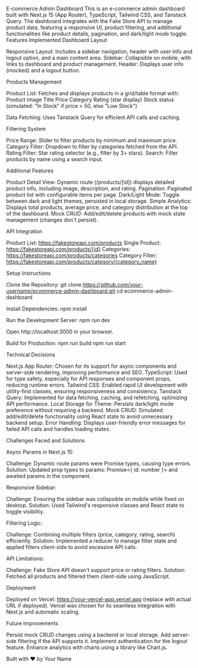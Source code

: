 E-commerce Admin Dashboard
This is an e-commerce admin dashboard built with Next.js 15 (App Router), TypeScript, Tailwind CSS, and Tanstack Query. The dashboard integrates with the Fake Store API to manage product data, featuring a responsive UI, product filtering, and additional functionalities like product details, pagination, and dark/light mode toggle.
Features Implemented
Dashboard Layout

Responsive Layout: Includes a sidebar navigation, header with user info and logout option, and a main content area.
Sidebar: Collapsible on mobile, with links to dashboard and product management.
Header: Displays user info (mocked) and a logout button.

Products Management

Product List: Fetches and displays products in a grid/table format with:
Product image
Title
Price
Category
Rating (star display)
Stock status (simulated: "In Stock" if price > 50, else "Low Stock")


Data Fetching: Uses Tanstack Query for efficient API calls and caching.

Filtering System

Price Range: Slider to filter products by minimum and maximum price.
Category Filter: Dropdown to filter by categories fetched from the API.
Rating Filter: Star rating selector (e.g., filter by 3+ stars).
Search: Filter products by name using a search input.

Additional Features

Product Detail View: Dynamic route (/products/[id]) displays detailed product info, including image, description, and rating.
Pagination: Paginated product list with configurable items per page.
Dark/Light Mode: Toggle between dark and light themes, persisted in local storage.
Simple Analytics: Displays total products, average price, and category distribution at the top of the dashboard.
Mock CRUD: Add/edit/delete products with mock state management (changes don't persist).

API Integration

Product List: https://fakestoreapi.com/products
Single Product: https://fakestoreapi.com/products/{id}
Categories: https://fakestoreapi.com/products/categories
Category Filter: https://fakestoreapi.com/products/category/{category_name}

Setup Instructions

Clone the Repository:
git clone https://github.com/your-username/ecommerce-admin-dashboard.git
cd ecommerce-admin-dashboard


Install Dependencies:
npm install


Run the Development Server:
npm run dev

Open http://localhost:3000 in your browser.

Build for Production:
npm run build
npm run start



Technical Decisions

Next.js App Router: Chosen for its support for async components and server-side rendering, improving performance and SEO.
TypeScript: Used for type safety, especially for API responses and component props, reducing runtime errors.
Tailwind CSS: Enabled rapid UI development with utility-first classes, ensuring responsiveness and consistency.
Tanstack Query: Implemented for data fetching, caching, and refetching, optimizing API performance.
Local Storage for Theme: Persists dark/light mode preference without requiring a backend.
Mock CRUD: Simulated add/edit/delete functionality using React state to avoid unnecessary backend setup.
Error Handling: Displays user-friendly error messages for failed API calls and handles loading states.

Challenges Faced and Solutions

Async Params in Next.js 15:

Challenge: Dynamic route params were Promise types, causing type errors.
Solution: Updated prop types to params: Promise<{ id: number }> and awaited params in the component.


Responsive Sidebar:

Challenge: Ensuring the sidebar was collapsible on mobile while fixed on desktop.
Solution: Used Tailwind's responsive classes and React state to toggle visibility.


Filtering Logic:

Challenge: Combining multiple filters (price, category, rating, search) efficiently.
Solution: Implemented a reducer to manage filter state and applied filters client-side to avoid excessive API calls.


API Limitations:

Challenge: Fake Store API doesn't support price or rating filters.
Solution: Fetched all products and filtered them client-side using JavaScript.



Deployment

Deployed on Vercel: https://your-vercel-app.vercel.app (replace with actual URL if deployed).
Vercel was chosen for its seamless integration with Next.js and automatic scaling.

Future Improvements

Persist mock CRUD changes using a backend or local storage.
Add server-side filtering if the API supports it.
Implement authentication for the logout feature.
Enhance analytics with charts using a library like Chart.js.


Built with ❤️ by Your Name
